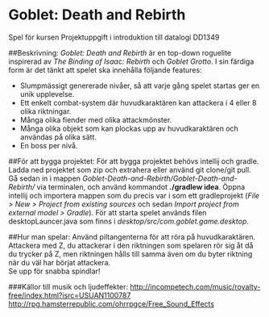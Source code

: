 # Goblet: Death and Rebirth
Spel för kursen Projektuppgift i introduktion till datalogi DD1349 

##Beskrivning:
*Goblet: Death and Rebirth* är en top-down roguelite inspirerad av *The Binding of Isaac: Rebirth* och *Goblet Grotto*. I sin färdiga form är det tänkt att spelet ska innehålla följande features: 
* Slumpmässigt genererade nivåer, så att varje gång spelet startas ger en unik upplevelse.
* Ett enkelt combat-system där huvudkaraktären kan attackera i 4 eller 8 olika riktningar.
* Många olika fiender med olika attackmönster.
* Många olika objekt som kan plockas upp av huvudkaraktären och användas på olika sätt.
* En boss per nivå.

##För att bygga projektet:
För att bygga projektet behövs intellij och gradle.  
Ladda ned projektet som zip och extrahera eller använd git clone/git pull. Gå sedan in i mappen *Goblet-Death-and-Rebirth/Goblet-Death-and-Rebirth/* via terminalen, och använd kommandot **./gradlew idea**. Öppna intellij och importera mappen som du precis var i som ett gradleprojekt (*File > New > Project from existing sources* och sedan *Import project from external model > Gradle*). För att starta spelet används filen desktopLauncer.java som finns i *desktop/src/com.goblet.game.desktop*.

##Hur man spelar:
Använd piltangenterna för att röra på huvudkaraktären.  
Attackera med Z, du attackerar i den riktningen som spelaren rör sig åt då du trycker på Z, men riktningen hålls till samma även om du byter riktning när du väl har börjat attackera.  
Se upp för snabba spindlar!

###Källor till musik och ljudeffekter:
http://incompetech.com/music/royalty-free/index.html?isrc=USUAN1100787
http://rpg.hamsterrepublic.com/ohrrpgce/Free_Sound_Effects
